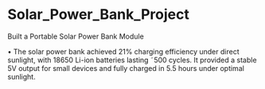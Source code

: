 # Solar_Power_Bank_Project

Built a Portable Solar Power Bank Module

• The solar power bank achieved 21% charging efficiency under direct sunlight, with 18650 Li-ion
batteries lasting ˜500 cycles. It provided a stable 5V output for small devices and fully charged in
5.5 hours under optimal sunlight.
